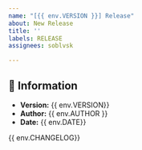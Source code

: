 ```yaml
---
name: "[{{ env.VERSION }}] Release"
about: New Release
title: ''
labels: RELEASE
assignees: soblvsk

---
```


## 👀 Information
- **Version:** {{ env.VERSION}}
 - **Author:** {{ env.AUTHOR }}
- **Date:** {{ env.DATE}}

{{ env.CHANGELOG}}
